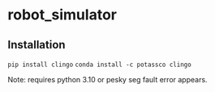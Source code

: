 # robot_simulator

## Installation

`pip install clingo`
`conda install -c potassco clingo`

Note: requires python 3.10 or pesky seg fault error appears.
